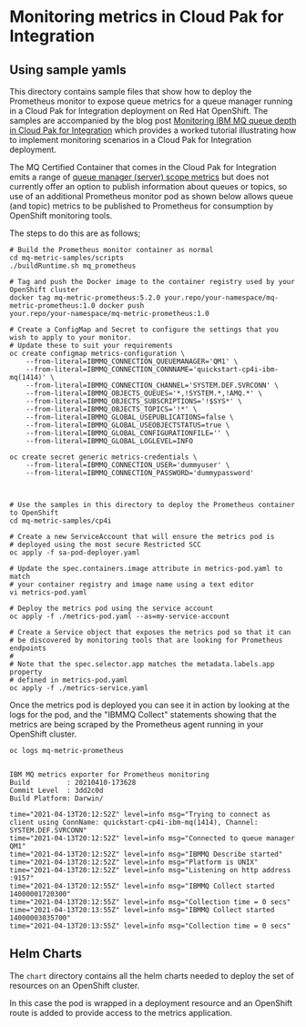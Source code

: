 # Monitoring metrics in Cloud Pak for Integration

## Using sample yamls

This directory contains sample files that show how to deploy the Prometheus monitor to expose queue metrics for a queue
manager running in a Cloud Pak for Integration deployment on Red Hat OpenShift. The samples are accompanied by the blog
post
[Monitoring IBM MQ queue depth in Cloud Pak for Integration](https://community.ibm.com/community/user/integration/blogs/matt-roberts1/2021/05/03/monitoring-mq-qdepth-cp4i)
which provides a worked tutorial illustrating how to implement monitoring scenarios in a Cloud Pak for Integration
deployment.

The MQ Certified Container that comes in the Cloud Pak for Integration emits a range of
[queue manager (server) scope metrics](https://www.ibm.com/docs/en/ibm-mq/latest?topic=operator-metrics-published-when-using-mq)
but does not currently offer an option to publish information about queues or topics, so use of an additional Prometheus
monitor pod as shown below allows queue (and topic) metrics to be published to Prometheus for consumption by OpenShift
monitoring tools.

The steps to do this are as follows;

```
# Build the Prometheus monitor container as normal
cd mq-metric-samples/scripts
./buildRuntime.sh mq_prometheus

# Tag and push the Docker image to the container registry used by your OpenShift cluster
docker tag mq-metric-prometheus:5.2.0 your.repo/your-namespace/mq-metric-prometheus:1.0 docker push
your.repo/your-namespace/mq-metric-prometheus:1.0

# Create a ConfigMap and Secret to configure the settings that you wish to apply to your monitor.
# Update these to suit your requirements
oc create configmap metrics-configuration \
    --from-literal=IBMMQ_CONNECTION_QUEUEMANAGER='QM1' \
    --from-literal=IBMMQ_CONNECTION_CONNNAME='quickstart-cp4i-ibm-mq(1414)' \
    --from-literal=IBMMQ_CONNECTION_CHANNEL='SYSTEM.DEF.SVRCONN' \
    --from-literal=IBMMQ_OBJECTS_QUEUES='*,!SYSTEM.*,!AMQ.*' \
    --from-literal=IBMMQ_OBJECTS_SUBSCRIPTIONS='!$SYS*' \
    --from-literal=IBMMQ_OBJECTS_TOPICS='!*' \
    --from-literal=IBMMQ_GLOBAL_USEPUBLICATIONS=false \
    --from-literal=IBMMQ_GLOBAL_USEOBJECTSTATUS=true \
    --from-literal=IBMMQ_GLOBAL_CONFIGURATIONFILE='' \
    --from-literal=IBMMQ_GLOBAL_LOGLEVEL=INFO

oc create secret generic metrics-credentials \
    --from-literal=IBMMQ_CONNECTION_USER='dummyuser' \
    --from-literal=IBMMQ_CONNECTION_PASSWORD='dummypassword'



# Use the samples in this directory to deploy the Prometheus container to OpenShift
cd mq-metric-samples/cp4i

# Create a new ServiceAccount that will ensure the metrics pod is
# deployed using the most secure Restricted SCC
oc apply -f sa-pod-deployer.yaml

# Update the spec.containers.image attribute in metrics-pod.yaml to match
# your container registry and image name using a text editor
vi metrics-pod.yaml

# Deploy the metrics pod using the service account
oc apply -f ./metrics-pod.yaml --as=my-service-account

# Create a Service object that exposes the metrics pod so that it can
# be discovered by monitoring tools that are looking for Prometheus endpoints
#
# Note that the spec.selector.app matches the metadata.labels.app property
# defined in metrics-pod.yaml
oc apply -f ./metrics-service.yaml
```


Once the metrics pod is deployed you can see it in action by looking at the logs for the pod, and the "IBMMQ Collect"
statements showing that the metrics are being scraped by the Prometheus agent running in your OpenShift cluster.
```
oc logs mq-metric-prometheus


IBM MQ metrics exporter for Prometheus monitoring
Build         : 20210410-173628 
Commit Level  : 3dd2c0d
Build Platform: Darwin/

time="2021-04-13T20:12:52Z" level=info msg="Trying to connect as client using ConnName: quickstart-cp4i-ibm-mq(1414), Channel: SYSTEM.DEF.SVRCONN"
time="2021-04-13T20:12:52Z" level=info msg="Connected to queue manager  QM1"
time="2021-04-13T20:12:52Z" level=info msg="IBMMQ Describe started"
time="2021-04-13T20:12:52Z" level=info msg="Platform is UNIX"
time="2021-04-13T20:12:52Z" level=info msg="Listening on http address :9157"
time="2021-04-13T20:12:55Z" level=info msg="IBMMQ Collect started 14000001720300"
time="2021-04-13T20:12:55Z" level=info msg="Collection time = 0 secs"
time="2021-04-13T20:13:55Z" level=info msg="IBMMQ Collect started 14000003035700"
time="2021-04-13T20:13:55Z" level=info msg="Collection time = 0 secs"
```

## Helm Charts

The `chart` directory contains all the helm charts needed to deploy the set of resources on an OpenShift cluster.

In this case the pod is wrapped in a deployment resource and an OpenShift route is added to provide access to the
metrics application.
